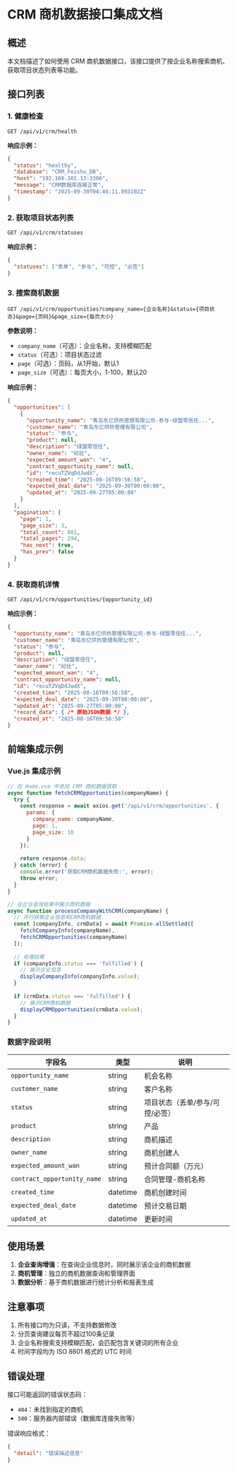 # CRM 商机数据接口集成文档

## 概述

本文档描述了如何使用 CRM 商机数据接口，该接口提供了按企业名称搜索商机、获取项目状态列表等功能。

## 接口列表

### 1. 健康检查
```
GET /api/v1/crm/health
```

**响应示例：**
```json
{
  "status": "healthy",
  "database": "CRM_Feishu_DB",
  "host": "192.168.101.13:3306",
  "message": "CRM数据库连接正常",
  "timestamp": "2025-09-30T04:46:11.093102Z"
}
```

### 2. 获取项目状态列表
```
GET /api/v1/crm/statuses
```

**响应示例：**
```json
{
  "statuses": ["丢单", "参与", "可控", "必签"]
}
```

### 3. 搜索商机数据
```
GET /api/v1/crm/opportunities?company_name={企业名称}&status={项目状态}&page={页码}&page_size={每页大小}
```

**参数说明：**
- `company_name`（可选）：企业名称，支持模糊匹配
- `status`（可选）：项目状态过滤
- `page`（可选）：页码，从1开始，默认1
- `page_size`（可选）：每页大小，1-100，默认20

**响应示例：**
```json
{
  "opportunities": [
    {
      "opportunity_name": "青岛东亿供热管理有限公司-参与-绿盟零信任...",
      "customer_name": "青岛东亿供热管理有限公司",
      "status": "参与",
      "product": null,
      "description": "绿盟零信任",
      "owner_name": "纪壮",
      "expected_amount_wan": "4",
      "contract_opportunity_name": null,
      "id": "recuTZVqDdJwdX",
      "created_time": "2025-08-16T09:56:58",
      "expected_deal_date": "2025-09-30T00:00:00",
      "updated_at": "2025-09-27T05:00:08"
    }
  ],
  "pagination": {
    "page": 1,
    "page_size": 3,
    "total_count": 881,
    "total_pages": 294,
    "has_next": true,
    "has_prev": false
  }
}
```

### 4. 获取商机详情
```
GET /api/v1/crm/opportunities/{opportunity_id}
```

**响应示例：**
```json
{
  "opportunity_name": "青岛东亿供热管理有限公司-参与-绿盟零信任...",
  "customer_name": "青岛东亿供热管理有限公司",
  "status": "参与",
  "product": null,
  "description": "绿盟零信任",
  "owner_name": "纪壮",
  "expected_amount_wan": "4",
  "contract_opportunity_name": null,
  "id": "recuTZVqDdJwdX",
  "created_time": "2025-08-16T09:56:58",
  "expected_deal_date": "2025-09-30T00:00:00",
  "updated_at": "2025-09-27T05:00:08",
  "record_data": { /* 原始JSON数据 */ },
  "created_at": "2025-08-16T09:56:58"
}
```

## 前端集成示例

### Vue.js 集成示例

```javascript
// 在 Home.vue 中添加 CRM 商机数据获取
async function fetchCRMOpportunities(companyName) {
  try {
    const response = await axios.get('/api/v1/crm/opportunities', {
      params: {
        company_name: companyName,
        page: 1,
        page_size: 10
      }
    });
    
    return response.data;
  } catch (error) {
    console.error('获取CRM商机数据失败:', error);
    throw error;
  }
}

// 在企业查询结果中展示商机数据
async function processCompanyWithCRM(companyName) {
  // 并行获取企业信息和CRM商机数据
  const [companyInfo, crmData] = await Promise.allSettled([
    fetchCompanyInfo(companyName),
    fetchCRMOpportunities(companyName)
  ]);
  
  // 处理结果
  if (companyInfo.status === 'fulfilled') {
    // 展示企业信息
    displayCompanyInfo(companyInfo.value);
  }
  
  if (crmData.status === 'fulfilled') {
    // 展示CRM商机数据
    displayCRMOpportunities(crmData.value);
  }
}
```

### 数据字段说明

| 字段名 | 类型 | 说明 |
|--------|------|------|
| `opportunity_name` | string | 机会名称 |
| `customer_name` | string | 客户名称 |
| `status` | string | 项目状态（丢单/参与/可控/必签） |
| `product` | string | 产品 |
| `description` | string | 商机描述 |
| `owner_name` | string | 商机创建人 |
| `expected_amount_wan` | string | 预计合同额（万元） |
| `contract_opportunity_name` | string | 合同管理-商机名称 |
| `created_time` | datetime | 商机创建时间 |
| `expected_deal_date` | datetime | 预计交易日期 |
| `updated_at` | datetime | 更新时间 |

## 使用场景

1. **企业查询增强**：在查询企业信息时，同时展示该企业的商机数据
2. **商机管理**：独立的商机数据查询和管理界面
3. **数据分析**：基于商机数据进行统计分析和报表生成

## 注意事项

1. 所有接口均为只读，不支持数据修改
2. 分页查询建议每页不超过100条记录
3. 企业名称搜索支持模糊匹配，会匹配包含关键词的所有企业
4. 时间字段均为 ISO 8601 格式的 UTC 时间

## 错误处理

接口可能返回的错误状态码：
- `404`：未找到指定的商机
- `500`：服务器内部错误（数据库连接失败等）

错误响应格式：
```json
{
  "detail": "错误描述信息"
}